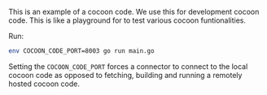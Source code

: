 This is an example of a cocoon code. We use this for development cocoon code. This is like a playground for
to test various cocoon funtionalities.

Run:
```sh
env COCOON_CODE_PORT=8003 go run main.go
```

Setting the `COCOON_CODE_PORT` forces a connector to connect to the local cocoon code as opposed to fetching, building and running a remotely hosted cocoon code.